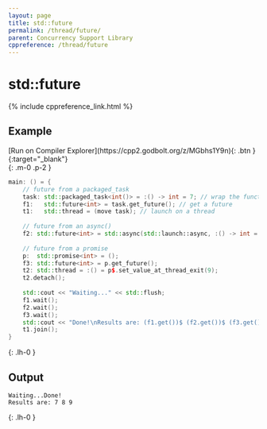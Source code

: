 ```yaml
---
layout: page
title: std::future
permalink: /thread/future/
parent: Concurrency Support Library
cppreference: /thread/future
---
```


# std::future

{% include cppreference_link.html %}

## Example

<div class="code-example" markdown="1">
[Run on Compiler Explorer](https://cpp2.godbolt.org/z/MGbhs1Y9n){: .btn }{:target="_blank"}
</div>
{: .m-0 .p-2 }

```cpp
main: () = {
    // future from a packaged_task
    task: std::packaged_task<int()> = :() -> int = 7; // wrap the function
    f1:   std::future<int> = task.get_future(); // get a future
    t1:   std::thread = (move task); // launch on a thread
 
    // future from an async()
    f2: std::future<int> = std::async(std::launch::async, :() -> int = 8);
 
    // future from a promise
    p:  std::promise<int> = ();
    f3: std::future<int> = p.get_future();
    t2: std::thread = :() = p$.set_value_at_thread_exit(9);
    t2.detach();
 
    std::cout << "Waiting..." << std::flush;
    f1.wait();
    f2.wait();
    f3.wait();
    std::cout << "Done!\nResults are: (f1.get())$ (f2.get())$ (f3.get())$\n";
    t1.join();
}
```
{: .lh-0 }

## Output

```
Waiting...Done!
Results are: 7 8 9
```
{: .lh-0 }